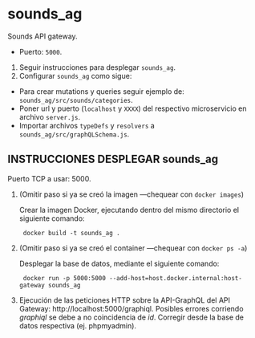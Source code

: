 # sounds_ag
Sounds API gateway.
* Puerto: `5000`.
1. Seguir instrucciones para desplegar `sounds_ag`.
2. Configurar `sounds_ag` como sigue:
* Para crear mutations y queries seguir ejemplo de: `sounds_ag/src/sounds/categories`.
* Poner url y puerto (`localhost` y `XXXX`) del respectivo microservicio en archivo `server.js`.
* Importar archivos `typeDefs` y `resolvers` a `sounds_ag/src/graphQLSchema.js`.

## INSTRUCCIONES DESPLEGAR sounds_ag

Puerto TCP a usar: 5000.
1. (Omitir paso si ya se creó la imagen —chequear con `docker images`) 

   Crear la imagen Docker, ejecutando dentro del mismo directorio el siguiente comando: 

        docker build -t sounds_ag .

2. (Omitir paso si ya se creó el container —chequear con `docker ps -a`) 
   
   Desplegar la base de datos, mediante el siguiente comando:

        docker run -p 5000:5000 --add-host=host.docker.internal:host-gateway sounds_ag

3. Ejecución de las peticiones HTTP sobre la API-GraphQL del API Gateway: http://localhost:5000/graphiql. Posibles errores corriendo _graphiql_ se debe a no coincidencia de _id_. Corregir desde la base de datos respectiva (ej. phpmyadmin).
